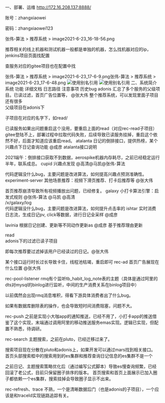 一、部署、运维
http://172.16.208.137:8888/

账号：zhangxiaowei

密码：zhangxiaowei123

张伟-算法 > 推荐系统 > image2021-6-23_16-18-56.png

推荐相关的线上机器和测试机器一般都是单独的机器，怎么找机器对应的ip，jenkins项目页面找配置

查服务对应的gitee项目也在配置中找

张伟-算法 > 推荐系统 > image2021-6-23_17-6-9.png张伟-算法 > 推荐系统 > image2021-6-23_17-6-48.png
![使用别名引用](../images/小打卡工作沉淀/后端/系统介绍/推荐系统/image2021-6-23_16-18-56.png)
![使用别名引用](../images/vuepress/1.png)
二、系统简介
系统	功能	详细文档	日志路径	注意事项	历史bug
adonis	汇总了多个服务的父级项目。已读过滤，首页广告位置等， @张大伟	整个推荐系统，可以发现里面子项目还有很多	
父级项目在adonis下

子项目在对应的名字下，如read/

已读服务如果出问题重启这个没用，要重启上面的read（对应rec-read子项目）	gitee登陆不上，部署过程中拉取代码失败，后续导致已读服务挂掉，重启这个依然不好，后面才知道应该重启read。
atalanta	日记的倒排接口，提供热榜，某个兴趣点下日记查询功能 @成彦	atalanta接口说明	

2021端午：倒排接口获取不到数据，aerospike机器内存耗尽，之前已经稳定运行半年，联系成总。
cupid	兴趣点发现 @高清@马凯@张伟-算法	


代码逻辑没什么bug，主要问题是改进算法，如何提高兴趣点预测准确性。
experiment-server	其他场景推荐：视频下滑页推荐、打卡后推荐等 @张大伟	


首页推荐崩溃导致所有视频播放出问题，已经修复。
galaxy	小打卡算法引擎：启发式规则 @张伟-算法 @马凯 @高清	
/x/galaxy/log	
代码逻辑没什么bug，主要问题是改进算法，如何提升点击率的
ishtar	实时消费日志流，生成日记pv, click等数据，进行日记全采样 @成彦	



lavinia	根据日记创建、更新等不同动作更新as @成彦	基于推荐理由更新	


read	
adonis下的过滤已读子项目

即每次推荐要过滤掉该用户已经读过的日记。@张大伟




某个接口运行时长过长导致卡住，线程池枯竭，重启即可
rec-ad	首页广告展现在什么位置 @张大伟	



rec-pool-listener	rmq有个监听tb_habit_log_note表的主题（具体是通过阿里的dts对mysql的binlog进行监听，中间的生产消费关系在binlog项目中）	


以前偶然会出现rmq消息堆积，得看下游具体消费者出了什么bug。

如果有数据库删除表的操作，也会导致短时间消费阻塞，问题不大。

rec-push	之前是实现小大咖app的通知推送，已经不用了，小打卡app的推送借鉴了这个实现，末端通过调用阿里的移动推送服务emas实现。逻辑已实现，但配置不熟悉，待调研。	



rec-search	主题搜索，之前在pluto，已经迁移过来了。	

搜索项目现在分散在pluto和adonis上，如果开发可以通过mars找到相关接口。
首页头部搜索框中的搜索用到的es集群和推荐查询日记信息的es集群不是一个

之前日记、主题搜索策略优化后（通过编写公式脚本）导致es慢查询频繁，已经回滚了老公式，目前只保留圈子排序的版本。
首页搜索和首页上面展示已加入圈子都依赖一个es集群，搜索挂掉会导致圈子显示不出来。

rec-refresh、trace	不熟，一个是清晰数据后门（也是adonis的子项目），一个应该是和traceId实现链路追踪有关。	



